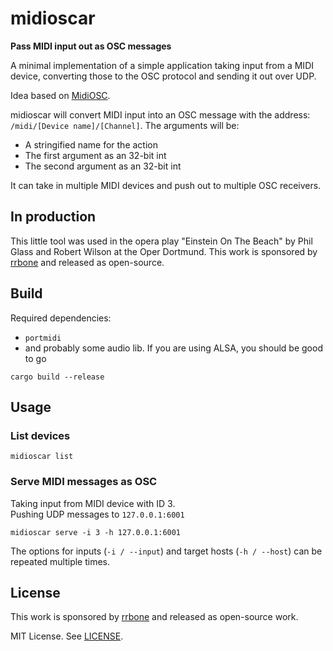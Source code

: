 # midioscar

**Pass MIDI input out as OSC messages**

A minimal implementation of a simple application taking input from a MIDI device,
converting those to the OSC protocol and sending it out over UDP.

Idea based on [MidiOSC](https://github.com/jstutters/MidiOSC).

midioscar will convert MIDI input into an OSC message with the address: `/midi/[Device name]/[Channel]`.
The arguments will be:

* A stringified name for the action
* The first argument as an 32-bit int
* The second argument as an 32-bit int

It can take in multiple MIDI devices and push out to multiple OSC receivers.

## In production

This little tool was used in the opera play "Einstein On The Beach" by Phil Glass and Robert Wilson at the Oper Dortmund.
This work is sponsored by [rrbone](https://www.rrbone.net/) and released as open-source.

## Build

Required dependencies:

* `portmidi`
* and probably some audio lib. If you are using ALSA, you should be good to go

```
cargo build --release
```

## Usage

### List devices

```
midioscar list
```

### Serve MIDI messages as OSC

Taking input from MIDI device with ID 3.  
Pushing UDP messages to `127.0.0.1:6001`

```
midioscar serve -i 3 -h 127.0.0.1:6001
```

The options for inputs (`-i / --input`) and target hosts (`-h / --host`) can be repeated multiple times.

## License

This work is sponsored by [rrbone](https://www.rrbone.net/) and released as open-source work.

MIT License. See [LICENSE](LICENSE).
